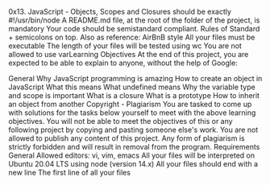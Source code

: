 0x13. JavaScript - Objects, Scopes and Closures
 should be exactly #!/usr/bin/node
 A README.md file, at the root of the folder of the project, is mandatory
 Your code should be semistandard compliant. Rules of Standard + semicolons on top. Also as reference: AirBnB style
 All your files must be executable
 The length of your files will be tested using wc
 You are not allowed to use varLearning Objectives
 At the end of this project, you are expected to be able to explain to anyone, without the help of Google:

 General
 Why JavaScript programming is amazing
 How to create an object in JavaScript
 What this means
 What undefined means
 Why the variable type and scope is important
 What is a closure
 What is a prototype
 How to inherit an object from another
 Copyright - Plagiarism
 You are tasked to come up with solutions for the tasks below yourself to meet with the above learning objectives.
 You will not be able to meet the objectives of this or any following project by copying and pasting someone else's work.
 You are not allowed to publish any content of this project.
 Any form of plagiarism is strictly forbidden and will result in removal from the program.
 Requirements
 General
 Allowed editors: vi, vim, emacs
 All your files will be interpreted on Ubuntu 20.04 LTS using node (version 14.x)
 All your files should end with a new line
 The first line of all your files
